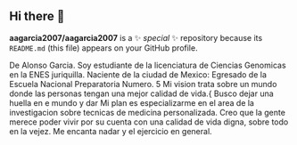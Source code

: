 ## Hi there 👋


**aagarcia2007/aagarcia2007** is a ✨ _special_ ✨ repository because its `README.md` (this file) appears on your GitHub profile.

De Alonso Garcia.
Soy estudiante de la licenciatura de  Ciencias Genomicas en la ENES juriquilla.
Naciente de la ciudad de Mexico:
Egresado de la Escuela Nacional Preparatoria Numero. 5 
Mi vision trata sobre un mundo donde las personas tengan una mejor calidad de vida.{
Busco dejar una huella en e mundo y dar 
Mi plan es especializarme en el area de la investigacion sobre tecnicas de medicina personalizada.
Creo que la gente merece poder vivir por su cuenta con una calidad de vida digna, sobre todo en la vejez.
Me encanta nadar y el ejercicio en general.


